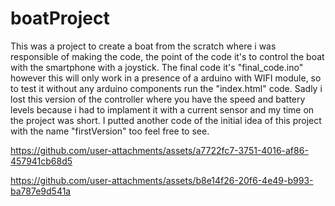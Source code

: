 # boatProject
This was a project to create a boat from the scratch where i was responsible of making the code, the point of the code it's to control the boat with the smartphone with a joystick. The final code it's "final_code.ino" however this will only work in a presence of a arduino with WIFI module, so to test it without any arduino components run the "index.html" code. Sadly i lost this version of the controller where you have the speed and battery levels because i had to implament it with a current sensor and my time on the project was short. I putted another code of the initial idea of this project with the name "firstVersion" too feel free to see.


https://github.com/user-attachments/assets/a7722fc7-3751-4016-af86-457941cb68d5

https://github.com/user-attachments/assets/b8e14f26-20f6-4e49-b993-ba787e9d541a
